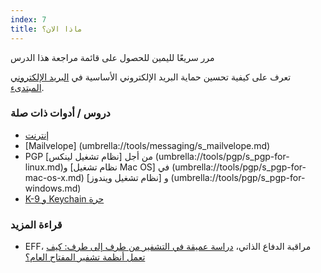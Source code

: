 ```yaml
---
index: 7
title: ماذا الان؟
---
```

مرر سريعًا لليمين للحصول على قائمة مراجعة هذا الدرس

تعرف على كيفية تحسين حماية البريد الإلكتروني الأساسية في [البريد الإلكتروني المبتدىء](umbrella://communications/email/beginner).

### دروس / أدوات ذات صلة

*   [إنترنت](umbrella://communications/the-internet)
*   [Mailvelope] (umbrella://tools/messaging/s_mailvelope.md)
*   PGP من أجل [نظام تشغيل لينكس] (umbrella://tools/pgp/s_pgp-for-linux.md)و [نظام تشغيل Mac OS] في (umbrella://tools/pgp/s_pgp-for-mac-os-x.md) و [نظام تشغيل ويندوز] (umbrella://tools/pgp/s_pgp-for-windows.md)
*   [K-9 و Keychain حرة ](umbrella://tools/encryption/s_k9-apg.md)

### قراءة المزيد

*   EFF، مراقبة الدفاع الذاتي، [دراسة عميقة في التشفير من طرف إلى طرف: كيف تعمل أنظمة تشفير المفتاح العام؟](https://ssd.eff.org/en/module/introduction-public-key-cryptography-and-pgp)